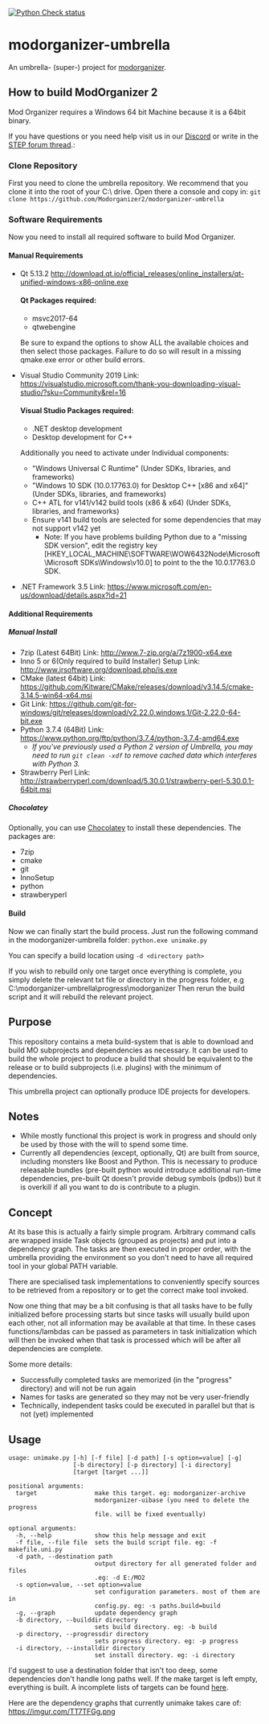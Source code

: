 [![Python Check status](https://ci.appveyor.com/api/projects/status/ev4wj7qmscr5b09d?svg=true)](https://ci.appveyor.com/project/Modorganizer2/modorganizer-umbrella)

# modorganizer-umbrella
An umbrella- (super-) project for [modorganizer](https://github.com/Modorganizer2/modorganizer).

## How to build ModOrganizer 2

Mod Organizer requires a Windows 64 bit Machine because it is a 64bit binary.

If you have questions or you need help visit us in our [Discord](https://discord.gg/cYwdcxj) or write in the [STEP forum thread](http://forum.step-project.com/topic/12538-wip-how-to-build-modorganizer-using-modorganizer-umbrella/).:

### Clone Repository

First you need to clone the umbrella repository. We recommend that you clone it into the root of your C:\ drive.
Open there a console and copy in: ``git clone https://github.com/Modorganizer2/modorganizer-umbrella``

### Software Requirements
Now you need to install all required software to build Mod Organizer.

#### Manual Requirements
* Qt 5.13.2 http://download.qt.io/official_releases/online_installers/qt-unified-windows-x86-online.exe
  #### Qt Packages required:
  * msvc2017-64
  * qtwebengine
  
  Be sure to expand the options to show ALL the available choices and then select those packages. Failure to do so will result in a missing qmake.exe error or other build errors.
* Visual Studio Community 2019 Link: https://visualstudio.microsoft.com/thank-you-downloading-visual-studio/?sku=Community&rel=16
  #### Visual Studio Packages required:
  * .NET desktop development
  * Desktop development for C++
  
  Additionally you need to activate under Individual components:
  * "Windows Universal C Runtime" (Under SDKs, libraries, and frameworks)
  * "Windows 10 SDK (10.0.17763.0) for Desktop C++ [x86 and x64]" (Under SDKs, libraries, and frameworks)
  * C++ ATL for v141/v142 build tools (x86 & x64) (Under SDKs, libraries, and frameworks)
  * Ensure v141 build tools are selected for some dependencies that may not support v142 yet
    * Note: If you have problems building Python due to a "missing SDK version", edit the registry key [HKEY_LOCAL_MACHINE\SOFTWARE\WOW6432Node\Microsoft\Microsoft SDKs\Windows\v10.0] to point to the the 10.0.17763.0 SDK.
* .NET Framework 3.5 Link: https://www.microsoft.com/en-us/download/details.aspx?id=21

#### Additional Requirements
##### Manual Install
* 7zip (Latest 64Bit) Link: http://www.7-zip.org/a/7z1900-x64.exe
* Inno 5 or 6(Only required to build Installer) Setup Link: http://www.jrsoftware.org/download.php/is.exe
* CMake (latest 64bit)  Link: https://github.com/Kitware/CMake/releases/download/v3.14.5/cmake-3.14.5-win64-x64.msi
* Git Link: https://github.com/git-for-windows/git/releases/download/v2.22.0.windows.1/Git-2.22.0-64-bit.exe
* Python 3.7.4 (64Bit) Link: https://www.python.org/ftp/python/3.7.4/python-3.7.4-amd64.exe
  * *If you've previously used a Python 2 version of Umbrella, you may need to run `git clean -xdf` to remove cached data which interferes with Python 3.*
* Strawberry Perl Link: http://strawberryperl.com/download/5.30.0.1/strawberry-perl-5.30.0.1-64bit.msi
##### Chocolatey
Optionally, you can use [Chocolatey](https://chocolatey.org/install) to install these dependencies. The packages are:
* 7zip
* cmake
* git
* InnoSetup
* python
* strawberyperl

#### Build
Now we  can finally start the build process. Just run the following command in the modorganizer-umbrella folder: ``python.exe unimake.py``

You can specify a build location using ``-d <directory path>``

If you wish to rebuild only one target once everything is complete, you simply delete the relevant txt file or directory in the progress folder, e.g C:\modorganizer-umbrella\progress\modorganizer
Then rerun the build script and it will rebuild the relevant project.

## Purpose
This repository contains a meta build-system that is able to download and build MO subprojects and dependencies as necessary.
It can be used to build the whole project to produce a build that should be equivalent to the release or to build subprojects (i.e. plugins) with the minimum of dependencies.

This umbrella project can optionally produce IDE projects for developers.

## Notes
* While mostly functional this project is work in progress and should only be used by those with the will to spend some time.
* Currently all dependencies (except, optionally, Qt) are built from source, including monsters like Boost and Python. This is necessary to produce releasable bundles (pre-built python would introduce additional run-time dependencies, pre-built Qt doesn't provide debug symbols (pdbs)) but it is overkill if all you want to do is contribute to a plugin.

## Concept
At its base this is actually a fairly simple program. Arbitrary command calls are wrapped inside Task objects (grouped as projects) and put into a dependency graph.
The tasks are then executed in proper order, with the umbrella providing the environment so you don't need to have all required tool in your global PATH variable.

There are specialised task implementations to conveniently specify sources to be retrieved from a repository or to get the correct make tool invoked.

Now one thing that may be a bit confusing is that all tasks have to be fully initialized before processing starts but since tasks will usually build upon each other, not all information may be available at that time.
In these cases functions/lambdas can be passed as parameters in task initialization which will then be invoked when that task is processed which will be after all dependencies are complete.

Some more details:
- Successfully completed tasks are memorized (in the "progress" directory) and will not be run again
- Names for tasks are generated so they may not be very user-friendly
- Technically, independent tasks could be executed in parallel but that is not (yet) implemented

## Usage
```
usage: unimake.py [-h] [-f file] [-d path] [-s option=value] [-g]
                  [-b directory] [-p directory] [-i directory]
                  [target [target ...]]

positional arguments:
  target                make this target. eg: modorganizer-archive
                        modorganizer-uibase (you need to delete the progress
                        file. will be fixed eventually)

optional arguments:
  -h, --help            show this help message and exit
  -f file, --file file  sets the build script file. eg: -f makefile.uni.py
  -d path, --destination path
                        output directory for all generated folder and files
                        .eg: -d E:/MO2
  -s option=value, --set option=value
                        set configuration parameters. most of them are in
                        config.py. eg: -s paths.build=build
  -g, --graph           update dependency graph
  -b directory, --builddir directory
                        sets build directory. eg: -b build
  -p directory, --progressdir directory
                        sets progress directory. eg: -p progress
  -i directory, --installdir directory
                        set install directory. eg: -i directory
```
I'd suggest to use a destination folder that isn't too deep, some dependencies don't handle long paths well.
If the make target is left empty, everything is built. A incomplete lists of targets can be found [here](targets.md).

Here are the dependency graphs that currently unimake takes care of: https://imgur.com/TT7TFGg.png
